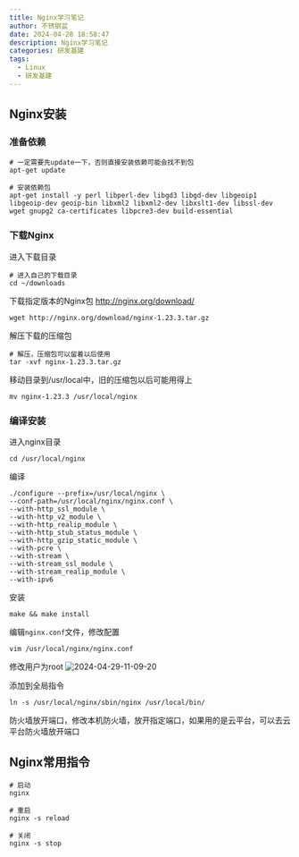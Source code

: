 ```yaml
---
title: Nginx学习笔记
author: 不锈钢盆
date: 2024-04-28 18:58:47
description: Nginx学习笔记
categories: 研发基建
tags:
  - Linux
  - 研发基建
---
```


## Nginx安装

### 准备依赖

```shell
# 一定需要先update一下，否则直接安装依赖可能会找不到包
apt-get update

# 安装依赖包
apt-get install -y perl libperl-dev libgd3 libgd-dev libgeoip1 libgeoip-dev geoip-bin libxml2 libxml2-dev libxslt1-dev libssl-dev wget gnupg2 ca-certificates libpcre3-dev build-essential
```

### 下载Nginx

进入下载目录

```shell
# 进入自己的下载目录
cd ~/downloads
```

下载指定版本的Nginx包 <http://nginx.org/download/>

```shell
wget http://nginx.org/download/nginx-1.23.3.tar.gz
```

解压下载的压缩包

```shell
# 解压，压缩包可以留着以后使用
tar -xvf nginx-1.23.3.tar.gz
```

移动目录到/usr/local中，旧的压缩包以后可能用得上

```shell
mv nginx-1.23.3 /usr/local/nginx
```

### 编译安装

进入nginx目录

```shell
cd /usr/local/nginx
```

编译

```shell
./configure --prefix=/usr/local/nginx \
--conf-path=/usr/local/nginx/nginx.conf \
--with-http_ssl_module \
--with-http_v2_module \
--with-http_realip_module \
--with-http_stub_status_module \
--with-http_gzip_static_module \
--with-pcre \
--with-stream \
--with-stream_ssl_module \
--with-stream_realip_module \
--with-ipv6
```

安装

```shell
make && make install
```

编辑`nginx.conf`文件，修改配置

```shell
vim /usr/local/nginx/nginx.conf
```

修改用户为root
![2024-04-29-11-09-20](https://iovitz.oss-cn-beijing.aliyuncs.com/markdown-image/2024-04-29-11-09-20.png)

添加到全局指令

```shell
ln -s /usr/local/nginx/sbin/nginx /usr/local/bin/
```

防火墙放开端口，修改本机防火墙，放开指定端口，如果用的是云平台，可以去云平台防火墙放开端口

## Nginx常用指令

```shell
# 启动
nginx

# 重启
nginx -s reload

# 关闭
nginx -s stop
```
